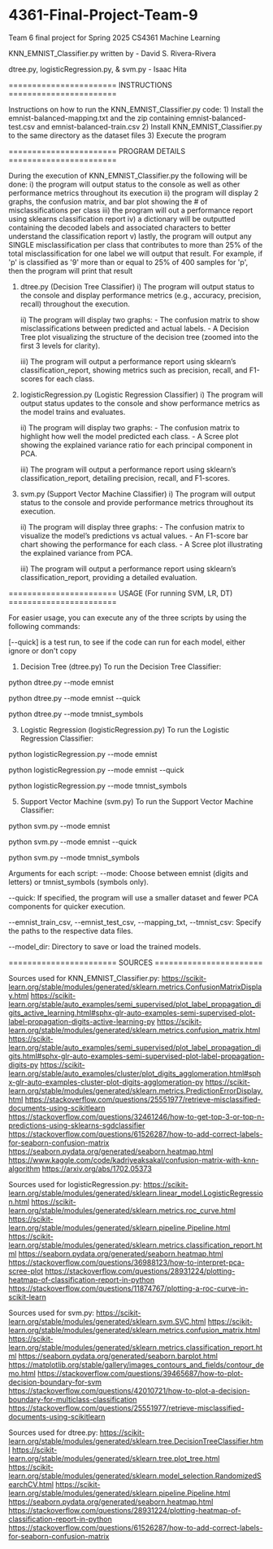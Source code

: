 # 4361-Final-Project-Team-9
Team 6 final project for Spring 2025 CS4361 Machine Learning 

KNN_EMNIST_Classifier.py written by - David S. Rivera-Rivera

dtree.py, logisticRegression.py, & svm.py - Isaac Hita

======================= INSTRUCTIONS =======================

Instructions on how to run the KNN_EMNIST_Classifier.py code:
    1) Install the emnist-balanced-mapping.txt and the zip containing emnist-balanced-test.csv and emnist-balanced-train.csv
    2) Install KNN_EMNIST_Classifier.py to the same directory as the dataset files
    3) Execute the program




======================= PROGRAM DETAILS =======================

During the execution of KNN_EMNIST_Classifier.py the following will be done:
    i) the program will output status to the console as well as other performance metrics throughout its execution
    ii) the program will display 2 graphs, the confusion matrix, and bar plot showing the # of misclassifications per class
    iii) the program will out a performance report using sklearns classification report
    iv) a dictionary will be outputted containing the decoded labels and associated characters to better understand the classification report
    v) lastly, the program will output any SINGLE misclassification per class that contributes to more than 25% of the total misclassification for one label we will output that result. For example, if 'p' is classified as '9' more than or equal to 25% of 400 samples for 'p', then the program will print that result


1. dtree.py (Decision Tree Classifier)
    i) The program will output status to the console and display performance metrics (e.g., accuracy, precision, recall) throughout the execution.

    ii) The program will display two graphs:
        - The confusion matrix to show misclassifications between predicted and actual labels.
        - A Decision Tree plot visualizing the structure of the decision tree (zoomed into the first 3 levels for clarity).

    iii) The program will output a performance report using sklearn’s classification_report, showing metrics such as precision, recall, and F1-scores for each class.



2. logisticRegression.py (Logistic Regression Classifier)
    i) The program will output status updates to the console and show performance metrics as the model trains and evaluates.

    ii) The program will display two graphs:
        - The confusion matrix to highlight how well the model predicted each class.
        - A Scree plot showing the explained variance ratio for each principal component in PCA.

    iii) The program will output a performance report using sklearn’s classification_report, detailing precision, recall, and F1-scores.


3. svm.py (Support Vector Machine Classifier)
    i) The program will output status to the console and provide performance metrics throughout its execution.

    ii) The program will display three graphs:
        - The confusion matrix to visualize the model’s predictions vs actual values.
        - An F1-score bar chart showing the performance for each class.
        - A Scree plot illustrating the explained variance from PCA.

    iii) The program will output a performance report using sklearn’s classification_report, providing a detailed evaluation.


======================= USAGE (For running SVM, LR, DT) =======================

For easier usage, you can execute any of the three scripts by using the following commands:

[--quick] is a test run, to see if the code can run for each model, either ignore or don't copy

1. Decision Tree (dtree.py)
To run the Decision Tree Classifier:

python dtree.py --mode emnist

python dtree.py --mode emnist --quick

python dtree.py --mode tmnist_symbols

3. Logistic Regression (logisticRegression.py)
To run the Logistic Regression Classifier:

python logisticRegression.py --mode emnist

python logisticRegression.py --mode emnist --quick

python logisticRegression.py --mode tmnist_symbols

5. Support Vector Machine (svm.py)
To run the Support Vector Machine Classifier:

python svm.py --mode emnist

python svm.py --mode emnist --quick

python svm.py --mode tmnist_symbols

Arguments for each script:
--mode: Choose between emnist (digits and letters) or tmnist_symbols (symbols only).

--quick: If specified, the program will use a smaller dataset and fewer PCA components for quicker execution.

--emnist_train_csv, --emnist_test_csv, --mapping_txt, --tmnist_csv: Specify the paths to the respective data files.

--model_dir: Directory to save or load the trained models.


======================= SOURCES =======================

Sources used for KNN_EMNIST_Classifier.py:
https://scikit-learn.org/stable/modules/generated/sklearn.metrics.ConfusionMatrixDisplay.html
https://scikit-learn.org/stable/auto_examples/semi_supervised/plot_label_propagation_digits_active_learning.html#sphx-glr-auto-examples-semi-supervised-plot-label-propagation-digits-active-learning-py
https://scikit-learn.org/stable/modules/generated/sklearn.metrics.confusion_matrix.html
https://scikit-learn.org/stable/auto_examples/semi_supervised/plot_label_propagation_digits.html#sphx-glr-auto-examples-semi-supervised-plot-label-propagation-digits-py
https://scikit-learn.org/stable/auto_examples/cluster/plot_digits_agglomeration.html#sphx-glr-auto-examples-cluster-plot-digits-agglomeration-py
https://scikit-learn.org/stable/modules/generated/sklearn.metrics.PredictionErrorDisplay.html
https://stackoverflow.com/questions/25551977/retrieve-misclassified-documents-using-scikitlearn
https://stackoverflow.com/questions/32461246/how-to-get-top-3-or-top-n-predictions-using-sklearns-sgdclassifier
https://stackoverflow.com/questions/61526287/how-to-add-correct-labels-for-seaborn-confusion-matrix
https://seaborn.pydata.org/generated/seaborn.heatmap.html
https://www.kaggle.com/code/kadriyeaksakal/confusion-matrix-with-knn-algorithm
https://arxiv.org/abs/1702.05373

Sources used for logisticRegression.py:
https://scikit-learn.org/stable/modules/generated/sklearn.linear_model.LogisticRegression.html
https://scikit-learn.org/stable/modules/generated/sklearn.metrics.roc_curve.html
https://scikit-learn.org/stable/modules/generated/sklearn.pipeline.Pipeline.html
https://scikit-learn.org/stable/modules/generated/sklearn.metrics.classification_report.html
https://seaborn.pydata.org/generated/seaborn.heatmap.html
https://stackoverflow.com/questions/36988123/how-to-interpret-pca-scree-plot
https://stackoverflow.com/questions/28931224/plotting-heatmap-of-classification-report-in-python
https://stackoverflow.com/questions/11874767/plotting-a-roc-curve-in-scikit-learn

Sources used for svm.py:
https://scikit-learn.org/stable/modules/generated/sklearn.svm.SVC.html
https://scikit-learn.org/stable/modules/generated/sklearn.metrics.confusion_matrix.html
https://scikit-learn.org/stable/modules/generated/sklearn.metrics.classification_report.html
https://seaborn.pydata.org/generated/seaborn.barplot.html
https://matplotlib.org/stable/gallery/images_contours_and_fields/contour_demo.html
https://stackoverflow.com/questions/39465687/how-to-plot-decision-boundary-for-svm
https://stackoverflow.com/questions/42010721/how-to-plot-a-decision-boundary-for-multiclass-classification
https://stackoverflow.com/questions/25551977/retrieve-misclassified-documents-using-scikitlearn

Sources used for dtree.py:
https://scikit-learn.org/stable/modules/generated/sklearn.tree.DecisionTreeClassifier.html
https://scikit-learn.org/stable/modules/generated/sklearn.tree.plot_tree.html
https://scikit-learn.org/stable/modules/generated/sklearn.model_selection.RandomizedSearchCV.html
https://scikit-learn.org/stable/modules/generated/sklearn.pipeline.Pipeline.html
https://seaborn.pydata.org/generated/seaborn.heatmap.html
https://stackoverflow.com/questions/28931224/plotting-heatmap-of-classification-report-in-python
https://stackoverflow.com/questions/61526287/how-to-add-correct-labels-for-seaborn-confusion-matrix
